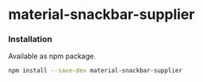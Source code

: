 # material-snackbar-supplier

### Installation
Available as npm package.
```bash
npm install --save-dev material-snackbar-supplier

```
